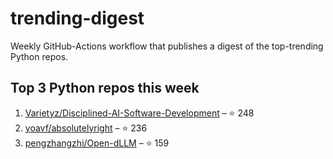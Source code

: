 # trending-digest

Weekly GitHub-Actions workflow that publishes a digest of the top-trending Python repos.

## Top 3 Python repos this week
<!-- trending:start -->
1. [Varietyz/Disciplined-AI-Software-Development](https://github.com/Varietyz/Disciplined-AI-Software-Development) – ⭐ 248
2. [yoavf/absolutelyright](https://github.com/yoavf/absolutelyright) – ⭐ 236
3. [pengzhangzhi/Open-dLLM](https://github.com/pengzhangzhi/Open-dLLM) – ⭐ 159
<!-- trending:end -->
